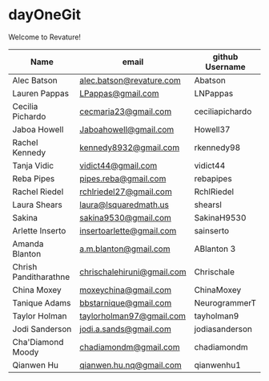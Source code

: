 # dayOneGit

Welcome to Revature!

| Name                  | email                      | github Username |
| --------------------- | -------------------------- | --------------- |
| Alec Batson           | alec.batson@revature.com   | Abatson         |
| Lauren Pappas         | LPappas@gmail.com          | LNPappas        |
| Cecilia Pichardo      | cecmaria23@gmail.com       | ceciliapichardo |
| Jaboa Howell          | Jaboahowell@gmail.com      | Howell37        |
| Rachel Kennedy        | kennedy8932@gmail.com      | rkennedy98      |
| Tanja Vidic           | vidict44@gmail.com         | vidict44        |
| Reba Pipes            | pipes.reba@gmail.com       | rebapipes       |
| Rachel Riedel         | rchlriedel27@gmail.com     | RchlRiedel      |
| Laura Shears          | laura@lsquaredmath.us      | shearsl         |
| Sakina                | sakina9530@gmail.com       | SakinaH9530     |
| Arlette Inserto       | insertoarlette@gmail.com   | sainserto       |
| Amanda Blanton        | a.m.blanton@gmail.com      | ABlanton 3      |
| Chrish Panditharathne | chrischalehiruni@gmail.com | Chrischale      |
| China Moxey           | moxeychina@gmail.com       | ChinaMoxey      |
| Tanique Adams         | bbstarnique@gmail.com      | NeurogrammerT   |
| Taylor Holman         | taylorholman97@gmail.com   | tayholman9      |
| Jodi Sanderson        | jodi.a.sands@gmail.com     | jodiasanderson  |
| Cha'Diamond Moody     | chadiamondm@gmail.com      | chadiamondm     |
| Qianwen Hu            | qianwen.hu.nq@gmail.com    | qianwenhu1      |
